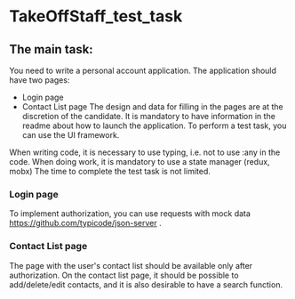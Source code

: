 # TakeOffStaff_test_task
## The main task:
You need to write a personal account application.
The application should have two pages:
- Login page
- Contact List page
The design and data for filling in the pages are at the discretion of the candidate.
It is mandatory to have information in the readme about how to launch the application.
To perform a test task, you can use the UI framework.

When writing code, it is necessary to use typing, i.e. not to use :any in the code.
When doing work, it is mandatory to use a state manager (redux, mobx)
The time to complete the test task is not limited.

### Login page
To implement authorization, you can use requests with mock data https://github.com/typicode/json-server .
### Contact List page
The page with the user's contact list should be available only after authorization.
On the contact list page, it should be possible to add/delete/edit contacts, and it is also desirable to have a search function.
